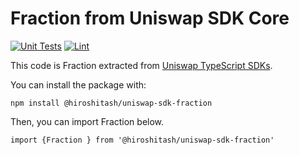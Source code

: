# Fraction from Uniswap SDK Core

[![Unit Tests](https://github.com/hiroshitash/uniswap-sdk-fraction/workflows/Unit%20Tests/badge.svg)](https://github.com/hiroshitash/uniswap-sdk-fraction/actions?query=workflow%3A%22Unit+Tests%22)
[![Lint](https://github.com/hiroshitash/uniswap-sdk-fraction/workflows/Lint/badge.svg)](https://github.com/hiroshitash/uniswap-sdk-fraction/actions?query=workflow%3ALint)

This code is Fraction extracted from [Uniswap TypeScript SDKs](https://github.com/Uniswap/sdk-core).

You can install the package with:

```
npm install @hiroshitash/uniswap-sdk-fraction
```

Then, you can import Fraction below.

```
import {Fraction } from '@hiroshitash/uniswap-sdk-fraction'
```
